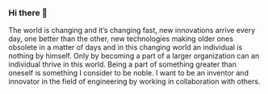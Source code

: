 ### Hi there 👋
The world is changing and it’s changing fast, new innovations arrive every day, one better than the other, new technologies making older ones obsolete in a matter of days and in this changing world an individual is nothing by himself. Only by becoming a part of a larger organization can an individual thrive in this world. Being a part of something greater than oneself is something I consider to be noble. I want to be an inventor and innovator in the field of engineering by working in collaboration with others.
<!--
**engkashif/engkashif** is a ✨ _special_ ✨ repository because its `README.md` (this file) appears on your GitHub profile.

Here are some ideas to get you started:

- 🔭 I’m currently working on ...
- 🌱 I’m currently learning ...
- 👯 I’m looking to collaborate on ...
- 🤔 I’m looking for help with ...
- 💬 Ask me about ...
- 📫 How to reach me: ...
- 😄 Pronouns: ...
- ⚡ Fun fact: ...
-->
